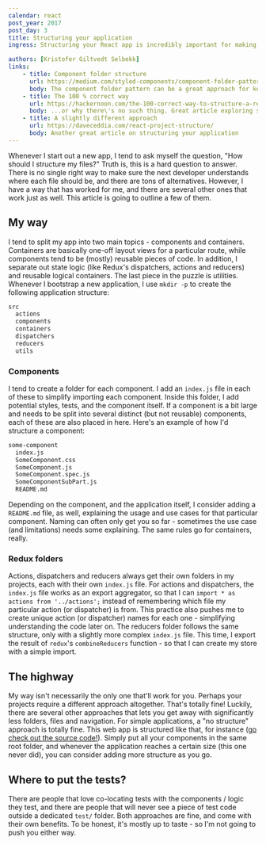 ```yaml
---
calendar: react
post_year: 2017
post_day: 3
title: Structuring your application
ingress: Structuring your React app is incredibly important for making your project maintainable and easy to navigate. What is the best way to do it?

authors: [Kristofer Giltvedt Selbekk]
links:
    - title: Component folder structure
      url: https://medium.com/styled-components/component-folder-pattern-ee42df37ec68
      body: The component folder pattern can be a great approach for keeping everything related to your component inside a single folder
    - title: The 100 % correct way
      url: https://hackernoon.com/the-100-correct-way-to-structure-a-react-app-or-why-theres-no-such-thing-3ede534ef1e
      body: ...or why there\'s no such thing. Great article exploring several different patterns
    - title: A slightly different approach
      url: https://daveceddia.com/react-project-structure/
      body: Another great article on structuring your application
---
```


Whenever I start out a new app, I tend to ask myself the question, "How should I structure my files?"
Truth is, this is a hard question to answer. There is no single right way to make sure the next developer understands
where each file should be, and there are tons of alternatives. However, I have a way that has worked for me, and there
are several other ones that work just as well. This article is going to outline a few of them.

## My way

I tend to split my app into two main topics - components and containers. Containers are basically one-off layout views
for a particular route, while components tend to be (mostly) reusable pieces of code. In addition, I separate out state
logic (like Redux's dispatchers, actions and reducers) and reusable logical containers. The last piece in the puzzle is
utilities.
Whenever I bootstrap a new application, I use `mkdir -p` to create the following application structure:

```bash
src
  actions
  components
  containers
  dispatchers
  reducers
  utils
```

### Components

I tend to create a folder for each component. I add an `index.js` file in each of these to simplify importing each
component. Inside this folder, I add potential styles, tests, and the component itself. If a component is a bit large
and needs to be split into several distinct (but not reusable) components, each of these are also placed in here.
Here's an example of how I'd structure a component:

```bash
some-component
  index.js
  SomeComponent.css
  SomeComponent.js
  SomeComponent.spec.js
  SomeComponentSubPart.js
  README.md
```

Depending on the component, and the application itself, I consider adding a `README.md` file, as well, explaining the
usage and use cases for that particular component. Naming can often only get you so far - sometimes the use case (and
limitations) needs some explaining.
The same rules go for containers, really.

### Redux folders

Actions, dispatchers and reducers always get their own folders in my projects, each with their own `index.js` file.
For actions and dispatchers, the `index.js` file works as an export aggregator, so that I can
`import * as actions from '../actions';` instead of remembering which file my particular action (or dispatcher) is
from. This practice also pushes me to create unique action (or dispatcher) names for each one - simplifying
understanding the code later on.
The reducers folder follows the same structure, only with a slightly more complex `index.js` file. This time, I
export the result of `redux`'s `combineReducers` function - so that I can create my store with a simple import.

## The highway

My way isn't necessarily the only one that'll work for you. Perhaps your projects require a different approach
altogether. That's totally fine! Luckily, there are several other approaches that lets you get away with
significantly less folders, files and navigation.
For simple applications, a "no structure" approach is totally fine. This web app is structured like that, for instance
([go check out the source code!](https://github.com/selbekk/react-christmas)). Simply put all your components in the
same root folder, and whenever the application reaches a certain size (this one never did), you can consider adding more
structure as you go.

## Where to put the tests?

There are people that love co-locating tests with the components / logic they test, and there are people that will never
see a piece of test code outside a dedicated `test/` folder. Both approaches are fine, and come with their own
benefits. To be honest, it's mostly up to taste - so I'm not going to push you either way.
